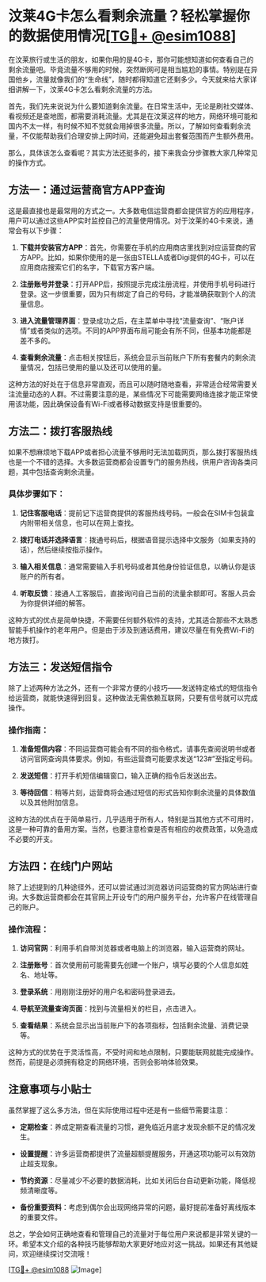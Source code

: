 # 汶莱4G卡怎么看剩余流量？轻松掌握你的数据使用情况[[TG💪+ @esim1088](https://t.me/s/esim1088)]

在汶莱旅行或生活的朋友，如果你用的是4G卡，那你可能想知道如何查看自己的剩余流量吧。毕竟流量不够用的时候，突然断网可是相当尴尬的事情。特别是在异国他乡，流量就像我们的“生命线”，随时都得知道它还剩多少。今天就来给大家详细讲解一下，汶莱4G卡怎么看剩余流量的方法。

首先，我们先来说说为什么要知道剩余流量。在日常生活中，无论是刷社交媒体、看视频还是查地图，都需要消耗流量。尤其是在汶莱这样的地方，网络环境可能和国内不太一样，有时候不知不觉就会用掉很多流量。所以，了解如何查看剩余流量，不仅能帮助我们合理安排上网时间，还能避免超出套餐范围而产生额外费用。

那么，具体该怎么查看呢？其实方法还挺多的，接下来我会分步骤教大家几种常见的操作方式。

## 方法一：通过运营商官方APP查询

这是最直接也是最常用的方式之一。大多数电信运营商都会提供官方的应用程序，用户可以通过这些APP实时监控自己的流量使用情况。对于汶莱的4G卡来说，通常会有以下步骤：

1. **下载并安装官方APP**：首先，你需要在手机的应用商店里找到对应运营商的官方APP。比如，如果你使用的是一张由STELLA或者Digi提供的4G卡，可以在应用商店搜索它们的名字，下载官方客户端。
   
2. **注册账号并登录**：打开APP后，按照提示完成注册流程，并使用手机号码进行登录。这一步很重要，因为只有绑定了自己的号码，才能准确获取到个人的流量信息。

3. **进入流量管理界面**：登录成功之后，在主菜单中寻找“流量查询”、“账户详情”或者类似的选项。不同的APP界面布局可能会有所不同，但基本功能都是差不多的。

4. **查看剩余流量**：点击相关按钮后，系统会显示当前账户下所有套餐内的剩余流量情况，包括已使用的量以及还可以使用的量。

这种方法的好处在于信息非常直观，而且可以随时随地查看，非常适合经常需要关注流量动态的人群。不过需要注意的是，某些情况下可能需要网络连接才能正常使用该功能，因此确保设备有Wi-Fi或者移动数据支持是很重要的。

## 方法二：拨打客服热线

如果不想麻烦地下载APP或者担心流量不够用时无法加载网页，那么拨打客服热线也是一个不错的选择。大多数运营商都会设置专门的服务热线，供用户咨询各类问题，其中包括查询剩余流量。

### 具体步骤如下：
1. **记住客服电话**：提前记下运营商提供的客服热线号码。一般会在SIM卡包装盒内附带相关信息，也可以在网上查找。

2. **拨打电话并选择语言**：拨通号码后，根据语音提示选择中文服务（如果支持的话），然后继续按指示操作。

3. **输入相关信息**：通常需要输入手机号码或者其他身份验证信息，以确认你是该账户的所有者。

4. **听取反馈**：接通人工客服后，直接询问自己当前的流量余额即可。客服人员会为你提供详细的解答。

这种方式的优点是简单快捷，不需要任何额外软件的支持，尤其适合那些不太熟悉智能手机操作的老年用户。但是由于涉及到通话费用，建议尽量在有免费Wi-Fi的地方拨打。

## 方法三：发送短信指令

除了上述两种方法之外，还有一个非常方便的小技巧——发送特定格式的短信指令给运营商，就能快速得到回复。这种做法无需依赖互联网，只要有信号就可以完成操作。

### 操作指南：
1. **准备短信内容**：不同运营商可能会有不同的指令格式，请事先查阅说明书或者访问官网查询具体要求。例如，有些运营商可能要求发送“123#”至指定号码。

2. **发送短信**：打开手机短信编辑窗口，输入正确的指令后发送出去。

3. **等待回信**：稍等片刻，运营商将会通过短信的形式告知你剩余流量的具体数值以及其他附加信息。

这种方法的优点在于简单易行，几乎适用于所有人，特别是当其他方式不可用时，这是一种可靠的备用方案。当然，也要注意检查是否有相应的收费政策，以免造成不必要的开支。

## 方法四：在线门户网站

除了上述提到的几种途径外，还可以尝试通过浏览器访问运营商的官方网站进行查询。大多数运营商都会在其官网上开设专门的用户服务平台，允许客户在线管理自己的账户。

### 操作流程：
1. **访问官网**：利用手机自带浏览器或者电脑上的浏览器，输入运营商的网址。

2. **注册账号**：首次使用前可能需要先创建一个账户，填写必要的个人信息如姓名、地址等。

3. **登录系统**：用刚刚注册好的用户名和密码登录进去。

4. **导航至流量查询页面**：找到与流量相关的栏目，点击进入。

5. **查看结果**：系统会显示出当前账户下的各项指标，包括剩余流量、消费记录等。

这种方式的优势在于灵活性高，不受时间和地点限制，只要能联网就能完成操作。然而，前提是必须拥有稳定的网络环境，否则会影响体验效果。

## 注意事项与小贴士

虽然掌握了这么多方法，但在实际使用过程中还是有一些细节需要注意：

- **定期检查**：养成定期查看流量的习惯，避免临近月底才发现余额不足的情况发生。
  
- **设置提醒**：许多运营商都提供了流量超额提醒服务，开通这项功能可以有效防止超支现象。

- **节约资源**：尽量减少不必要的数据消耗，比如关闭后台自动更新功能，降低视频清晰度等。

- **备份重要资料**：考虑到偶尔会出现网络异常的问题，最好提前准备好离线版本的重要文件。

总之，学会如何正确地查看和管理自己的流量对于每位用户来说都是非常关键的一环。希望本文介绍的各种技巧能够帮助大家更好地应对这一挑战。如果还有其他疑问，欢迎继续探讨交流哦！

[[TG💪+ @esim1088](https://t.me/s/esim1088) ![Image](https://i.postimg.cc/4NQfJmqS/Snipaste-2025-05-13-00-14-12.png)]